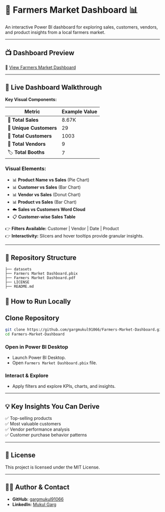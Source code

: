 # 🥕 Farmers Market Dashboard 📊  

An interactive Power BI dashboard for exploring sales, customers, vendors, and product insights from a local farmers market.

---

## 📺 Dashboard Preview

📄 [View Farmers Market Dashboard ](./Farmers%20Market%20Dashboard.pdf)

---

## 🌟 Live Dashboard Walkthrough

**Key Visual Components:**

| Metric                    | Example Value |
|--------------------------|---------------|
| 🛒 **Total Sales**         | 8.67K         |
| 👥 **Unique Customers**    | 29            |
| 👤 **Total Customers**     | 1003          |
| 🏪 **Total Vendors**       | 9             |
| 🏷️ **Total Booths**        | 7             |

### Visual Elements:
- 📊 **Product Name vs Sales** (Pie Chart)  
- 📊 **Customer vs Sales** (Bar Chart)  
- 📊 **Vendor vs Sales** (Donut Chart)  
- 📊 **Product vs Sales** (Bar Chart)  
- ☁️ **Sales vs Customers Word Cloud**  
- 📋 **Customer-wise Sales Table**  

👉 **Filters Available:** Customer | Vendor | Date | Product  
👉 **Interactivity:** Slicers and hover tooltips provide granular insights.

---

## 📂 Repository Structure

```plaintext
├── datasets
├── Farmers Market Dashboard.pbix
├── Farmers Market Dashboard.pdf
├── LICENSE
├── README.md
```



## 🚀 How to Run Locally

## Clone Repository

```bash
git clone https://github.com/gargmukul91066/Farmers-Market-Dashboard.git
cd Farmers-Market-Dashboard
```

### Open in Power BI Desktop

- Launch Power BI Desktop.
- Open `Farmers Market Dashboard.pbix` file.

### Interact & Explore

- Apply filters and explore KPIs, charts, and insights.

---

## 💡 Key Insights You Can Derive

✅ Top-selling products  
✅ Most valuable customers  
✅ Vendor performance analysis  
✅ Customer purchase behavior patterns  

---

## 📜 License

This project is licensed under the MIT License.

---

## 🙋‍♂️ Author & Contact

- **GitHub:** [gargmukul91066](https://github.com/gargmukul91066)  
- **LinkedIn:** [Mukul Garg](https://www.linkedin.com/in/mukul-garg-5b533b245/)
